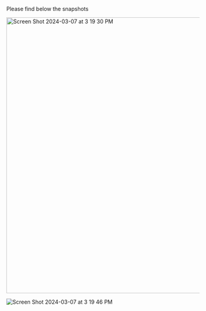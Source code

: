 Please find below the snapshots


<img width="721" alt="Screen Shot 2024-03-07 at 3 19 30 PM" src="https://github.com/raokumarpavan46/interview-serv/assets/150953835/0908eece-6617-4613-960b-cce7ed6342d4">

![Screen Shot 2024-03-07 at 3 19 46 PM](https://github.com/raokumarpavan46/interview-serv/assets/150953835/9149a92a-a9cc-44e6-9d50-46c76ab6e043)
